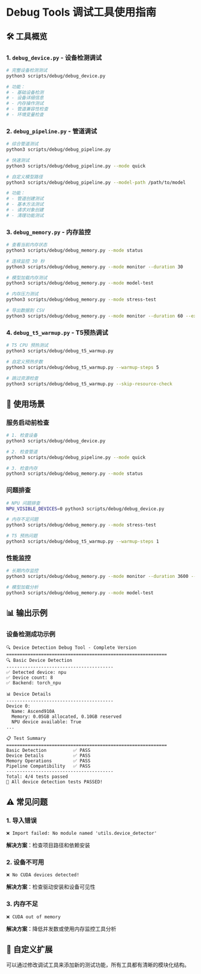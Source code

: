 # Debug Tools 调试工具使用指南

## 🛠️ 工具概览

### 1. `debug_device.py` - 设备检测调试
```bash
# 完整设备检测测试
python3 scripts/debug/debug_device.py

# 功能：
# - 基础设备检测
# - 设备详细信息
# - 内存操作测试
# - 管道兼容性检查
# - 环境变量检查
```

### 2. `debug_pipeline.py` - 管道调试
```bash
# 综合管道测试
python3 scripts/debug/debug_pipeline.py

# 快速测试
python3 scripts/debug/debug_pipeline.py --mode quick

# 自定义模型路径
python3 scripts/debug/debug_pipeline.py --model-path /path/to/model

# 功能：
# - 管道创建测试
# - 基本方法测试
# - 请求对象创建
# - 清理功能测试
```

### 3. `debug_memory.py` - 内存监控
```bash
# 查看当前内存状态
python3 scripts/debug/debug_memory.py --mode status

# 连续监控 30 秒
python3 scripts/debug/debug_memory.py --mode monitor --duration 30

# 模型加载内存测试
python3 scripts/debug/debug_memory.py --mode model-test

# 内存压力测试
python3 scripts/debug/debug_memory.py --mode stress-test

# 导出数据到 CSV
python3 scripts/debug/debug_memory.py --mode monitor --duration 60 --export memory_data.csv
```

### 4. `debug_t5_warmup.py` - T5预热调试
```bash
# T5 CPU 预热测试
python3 scripts/debug/debug_t5_warmup.py

# 自定义预热步数
python3 scripts/debug/debug_t5_warmup.py --warmup-steps 5

# 跳过资源检查
python3 scripts/debug/debug_t5_warmup.py --skip-resource-check
```

## 🚀 使用场景

### 服务启动前检查
```bash
# 1. 检查设备
python3 scripts/debug/debug_device.py

# 2. 检查管道
python3 scripts/debug/debug_pipeline.py --mode quick

# 3. 检查内存
python3 scripts/debug/debug_memory.py --mode status
```

### 问题排查
```bash
# NPU 问题排查
NPU_VISIBLE_DEVICES=0 python3 scripts/debug/debug_device.py

# 内存不足问题
python3 scripts/debug/debug_memory.py --mode stress-test

# T5 预热问题
python3 scripts/debug/debug_t5_warmup.py --warmup-steps 1
```

### 性能监控
```bash
# 长期内存监控
python3 scripts/debug/debug_memory.py --mode monitor --duration 3600 --interval 10 --export long_monitor.csv

# 模型加载分析
python3 scripts/debug/debug_memory.py --mode model-test
```

## 📊 输出示例

### 设备检测成功示例
```
🔍 Device Detection Debug Tool - Complete Version
============================================================
🔍 Basic Device Detection
----------------------------------------
✅ Detected device: npu
✅ Device count: 8
✅ Backend: torch_npu

📊 Device Details
----------------------------------------
Device 0:
  Name: Ascend910A
  Memory: 0.05GB allocated, 0.10GB reserved
  NPU device available: True
...

📋 Test Summary
============================================================
Basic Detection          ✅ PASS
Device Details           ✅ PASS
Memory Operations        ✅ PASS
Pipeline Compatibility   ✅ PASS
----------------------------------------
Total: 4/4 tests passed
🎉 All device detection tests PASSED!
```

## ⚠️ 常见问题

### 1. 导入错误
```
❌ Import failed: No module named 'utils.device_detector'
```
**解决方案**：检查项目路径和依赖安装

### 2. 设备不可用
```
❌ No CUDA devices detected!
```
**解决方案**：检查驱动安装和设备可见性

### 3. 内存不足
```
❌ CUDA out of memory
```
**解决方案**：降低并发数或使用内存监控工具分析

## 🔧 自定义扩展

可以通过修改调试工具来添加新的测试功能，所有工具都有清晰的模块化结构。